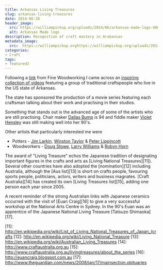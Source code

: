 ```yaml
---
title: Arkansas Living Treasures
slug: arkansas-living-treasures
date: 2014-06-26
header_image:
  src: https://williampickup.org/uploads/2014/06/arkansas-made-logo-400.png
  alt: Arkansas Made logo
description: Recognition of craft mastery in Arakansas
metadata_image:
  src:  https://williampickup.orghttps://williampickup.org/uploads/2014/06/arkansas-made-logo-400.png
categories: 
- Craft
tags:
- featured3
---
```

Following a [link][1] from Fine Woodworking I came across an [inspiring collection of videos][2] featuring a group of traditional craftspeople who live in the US state of Arkansas.
<!--read_more-->
The state has sponsored the production of a movie series featuring each craftsman talking about their work and practising in their studios. 

Something that stands out is the advanced age of some of the artists who are still practising. Chair maker [Dallas Bump][3] is 94 and fiddle maker [Violet Hensley][4] was still making well into her 90's.

Other artists that particularly interested me were

* Potters - [Jim Larkin][5], [Winston Taylor][6] &amp; [Peter Lippincott][7]
* Woodworkers - [Doug Stowe][8], [Larry Williams][9] &amp; [Robyn Horn][10]

The award of "Living Treasure" echos the Japanese tradition of designating important figures in the crafts and arts as [Living National Treasures][11]). Several other countries have also adopted the [nomination][12] including Australia, although the [Aus list][13] is short on crafts people, favouring sports people, politicians, actors, writers and business magnates. [Craft Australia][14] has created its own [Living Treasures list][15], adding one person each year since 2005.

A recent reminder of the strong Australian links with Japanese ceramics occurred with the visit of [Euan Craig][16] to give a very successful workshop at the National Arts Centre in Sydney. In the 90's Euan was an apprentice of the Japanese National Living Treasure [Tatsuzo Shimaoka][17].

[1]:	http://www.finewoodworking.com/item/112983/watch-a-short-film-about-box-maker-doug-stowe
[2]:	http://www.historicarkansas.org/Collections-and-Research/arkansas-living-treasure-film-project
[3]:	http://www.historicarkansas.org/alt-film-project/dallas-bump/
[4]:	http://www.historicarkansas.org/alt-film-project/violet-hensley/
[5]:	http://www.historicarkansas.org/alt-film-project/jim-larkin/
[6]:	http://www.historicarkansas.org/alt-film-project/winston-taylor/
[7]:	http://www.historicarkansas.org/alt-film-project/peter-lippincott/
[8]:	http://www.historicarkansas.org/alt-film-project/doug-stowe/
[9]:	http://www.historicarkansas.org/alt-film-project/larry-williams/
[10]:	http://www.historicarkansas.org/alt-film-project/robyn-horn/
[11]:	http://en.wikipedia.org/wiki/List_of_Living_National_Treasures_of_Japan_(crafts
[12]:	http://en.wikipedia.org/wiki/Living_National_Treasure
[13]:	http://en.wikipedia.org/wiki/Australian_Living_Treasures
[14]:	http://www.craftaustralia.org.au
[15]:	http://www.craftaustralia.org.au/livingtreasures/about_the_series
[16]:	http://euancraig.blogspot.com.au
[17]:	http://www.theguardian.com/news/2008/jan/17/mainsection.obituaries


